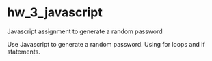 # hw_3_javascript
Javascript assignment to generate a random password

Use Javascript to generate a random password. Using for loops and if statements.
